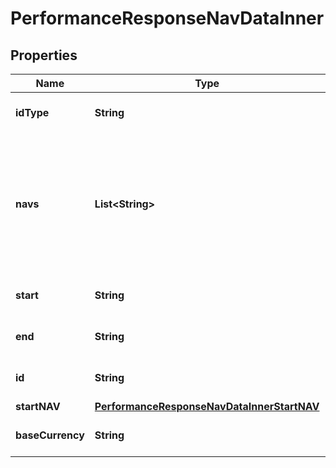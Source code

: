 

# PerformanceResponseNavDataInner


## Properties

| Name | Type | Description | Notes |
|------------ | ------------- | ------------- | -------------|
|**idType** | **String** | Returns how identifiers are determined. |  [optional] |
|**navs** | **List&lt;String&gt;** | Returns sequential data points corresponding to the net asset value between the \&quot;start\&quot; and \&quot;end\&quot; days. |  [optional] |
|**start** | **String** | Returns the first available date for data. |  [optional] |
|**end** | **String** | Returns the end of the available frequency. |  [optional] |
|**id** | **String** | Returns the account identifier. |  [optional] |
|**startNAV** | [**PerformanceResponseNavDataInnerStartNAV**](PerformanceResponseNavDataInnerStartNAV.md) |  |  [optional] |
|**baseCurrency** | **String** | Returns the base currency used in the account. |  [optional] |



